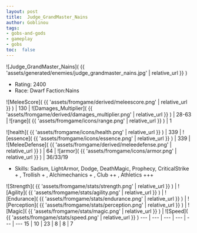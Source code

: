 ```yaml
---
layout: post
title:  Judge_GrandMaster_Nains
author: Goblinou
tags:
- gobs-and-gods
- gameplay
- gobs
toc:  false
---
```


![Judge_GrandMaster_Nains]( {{ 'assets/generated/enemies/judge_grandmaster_nains.jpg' | relative_url }} )
- Rating: 2400
- Race: Dwarf  Faction:Nains

![MeleeScore]( {{ 'assets/fromgame/derived/meleescore.png' | relative_url }} ) | 130 | ![Damages_Multiplier]( {{ 'assets/fromgame/derived/damages_multiplier.png' | relative_url }} ) | 28-63 | ![range]( {{ 'assets/fromgame/icons/range.png' | relative_url }} ) | 1


![health]( {{ 'assets/fromgame/icons/health.png' | relative_url }} ) | 339 | ![essence]( {{ 'assets/fromgame/icons/essence.png' | relative_url }} ) | 339 | ![MeleeDefense]( {{ 'assets/fromgame/derived/meleedefense.png' | relative_url }} ) | 64 | ![armor]( {{ 'assets/fromgame/icons/armor.png' | relative_url }} ) | 36/33/19

* Skills: Sadism, LightArmor, Dodge, DeathMagic, Prophecy, CriticalStrike + , Trollish + , Alchimechanics + , Club ++ , Athletics +++ 

![Strength]( {{ 'assets/fromgame/stats/strength.png' | relative_url }} ) | ![Agility]( {{ 'assets/fromgame/stats/agility.png' | relative_url }} ) | ![Endurance]( {{ 'assets/fromgame/stats/endurance.png' | relative_url }} ) | ![Perception]( {{ 'assets/fromgame/stats/perception.png' | relative_url }} ) | ![Magic]( {{ 'assets/fromgame/stats/magic.png' | relative_url }} ) | ![Speed]( {{ 'assets/fromgame/stats/speed.png' | relative_url }} )
--- | --- | --- | --- | --- | ---
15 | 10 | 23 | 8 | 8 | 7
